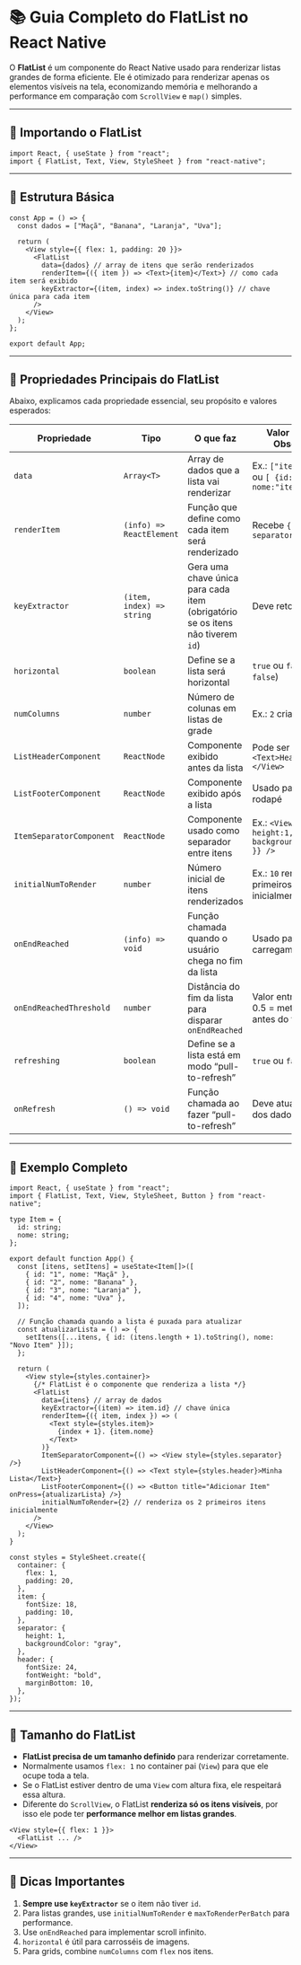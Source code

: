 # 📚 Guia Completo do FlatList no React Native

O **FlatList** é um componente do React Native usado para renderizar listas grandes de forma eficiente. Ele é otimizado para renderizar apenas os elementos visíveis na tela, economizando memória e melhorando a performance em comparação com `ScrollView` e `map()` simples.

---

## 🔹 Importando o FlatList

```tsx
import React, { useState } from "react";
import { FlatList, Text, View, StyleSheet } from "react-native";
```

---

## 🔹 Estrutura Básica

```tsx
const App = () => {
  const dados = ["Maçã", "Banana", "Laranja", "Uva"];

  return (
    <View style={{ flex: 1, padding: 20 }}>
      <FlatList
        data={dados} // array de itens que serão renderizados
        renderItem={({ item }) => <Text>{item}</Text>} // como cada item será exibido
        keyExtractor={(item, index) => index.toString()} // chave única para cada item
      />
    </View>
  );
};

export default App;
```

---

## 🔹 Propriedades Principais do FlatList

Abaixo, explicamos cada propriedade essencial, seu propósito e valores esperados:

| Propriedade              | Tipo                      | O que faz                                                                      | Valor esperado / Observações                                 |
| ------------------------ | ------------------------- | ------------------------------------------------------------------------------ | ------------------------------------------------------------ |
| `data`                   | `Array<T>`                | Array de dados que a lista vai renderizar                                      | Ex.: `["item1","item2"]` ou `[ {id:1, nome:"item"} ]`        |
| `renderItem`             | `(info) => ReactElement`  | Função que define como cada item será renderizado                              | Recebe `{ item, index, separators }`                         |
| `keyExtractor`           | `(item, index) => string` | Gera uma chave única para cada item (obrigatório se os itens não tiverem `id`) | Deve retornar **string**                                     |
| `horizontal`             | `boolean`                 | Define se a lista será horizontal                                              | `true` ou `false` (padrão `false`)                           |
| `numColumns`             | `number`                  | Número de colunas em listas de grade                                           | Ex.: `2` cria 2 colunas                                      |
| `ListHeaderComponent`    | `ReactNode`               | Componente exibido antes da lista                                              | Pode ser `<View><Text>Header</Text></View>`                  |
| `ListFooterComponent`    | `ReactNode`               | Componente exibido após a lista                                                | Usado para loading ou rodapé                                 |
| `ItemSeparatorComponent` | `ReactNode`               | Componente usado como separador entre itens                                    | Ex.: `<View style={{ height:1, backgroundColor:'gray' }} />` |
| `initialNumToRender`     | `number`                  | Número inicial de itens renderizados                                           | Ex.: `10` renderiza os 10 primeiros itens inicialmente       |
| `onEndReached`           | `(info) => void`          | Função chamada quando o usuário chega no fim da lista                          | Usado para carregamento infinito                             |
| `onEndReachedThreshold`  | `number`                  | Distância do fim da lista para disparar `onEndReached`                         | Valor entre 0 e 1 (ex.: 0.5 = metade da lista antes do fim)  |
| `refreshing`             | `boolean`                 | Define se a lista está em modo “pull-to-refresh”                               | `true` ou `false`                                            |
| `onRefresh`              | `() => void`              | Função chamada ao fazer “pull-to-refresh”                                      | Deve atualizar o estado dos dados                            |

---

## 🔹 Exemplo Completo

```tsx
import React, { useState } from "react";
import { FlatList, Text, View, StyleSheet, Button } from "react-native";

type Item = {
  id: string;
  nome: string;
};

export default function App() {
  const [itens, setItens] = useState<Item[]>([
    { id: "1", nome: "Maçã" },
    { id: "2", nome: "Banana" },
    { id: "3", nome: "Laranja" },
    { id: "4", nome: "Uva" },
  ]);

  // Função chamada quando a lista é puxada para atualizar
  const atualizarLista = () => {
    setItens([...itens, { id: (itens.length + 1).toString(), nome: "Novo Item" }]);
  };

  return (
    <View style={styles.container}>
      {/* FlatList é o componente que renderiza a lista */}
      <FlatList
        data={itens} // array de dados
        keyExtractor={(item) => item.id} // chave única
        renderItem={({ item, index }) => (
          <Text style={styles.item}>
            {index + 1}. {item.nome}
          </Text>
        )}
        ItemSeparatorComponent={() => <View style={styles.separator} />}
        ListHeaderComponent={() => <Text style={styles.header}>Minha Lista</Text>}
        ListFooterComponent={() => <Button title="Adicionar Item" onPress={atualizarLista} />}
        initialNumToRender={2} // renderiza os 2 primeiros itens inicialmente
      />
    </View>
  );
}

const styles = StyleSheet.create({
  container: {
    flex: 1,
    padding: 20,
  },
  item: {
    fontSize: 18,
    padding: 10,
  },
  separator: {
    height: 1,
    backgroundColor: "gray",
  },
  header: {
    fontSize: 24,
    fontWeight: "bold",
    marginBottom: 10,
  },
});
```

---

## 🔹 Tamanho do FlatList

* **FlatList precisa de um tamanho definido** para renderizar corretamente.
* Normalmente usamos `flex: 1` no container pai (`View`) para que ele ocupe toda a tela.
* Se o FlatList estiver dentro de uma `View` com altura fixa, ele respeitará essa altura.
* Diferente do `ScrollView`, o FlatList **renderiza só os itens visíveis**, por isso ele pode ter **performance melhor em listas grandes**.

```tsx
<View style={{ flex: 1 }}>
  <FlatList ... />
</View>
```

---

## 🔹 Dicas Importantes

1. **Sempre use `keyExtractor`** se o item não tiver `id`.
2. Para listas grandes, use `initialNumToRender` e `maxToRenderPerBatch` para performance.
3. Use `onEndReached` para implementar scroll infinito.
4. `horizontal` é útil para carrosséis de imagens.
5. Para grids, combine `numColumns` com `flex` nos itens.
